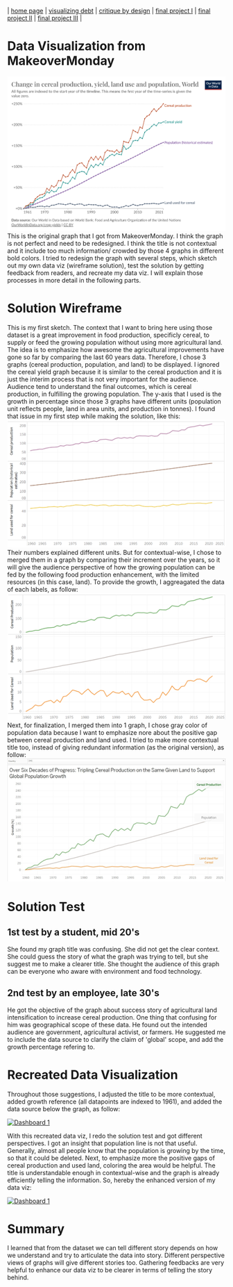 | [home page](https://asuyanto.github.io/tswd-portfolio/) | [visualizing debt](visualizing-government-debt) | [critique by design](critique-by-design) | [final project I](final-project-part-one) | [final project II](final-project-part-two) | [final project III](final-project-part-three) |

# Data Visualization from MakeoverMonday
![GraphFromMakeoverMonday](index-of-cereal-production-yield-and-land-use.png)
This is the original graph that I got from MakeoverMonday. I think the graph is not perfect and need to be redesigned. I think the title is not contextual and it include too much information/ crowded by those 4 graphs in different bold colors. I tried to redesign the graph with several steps, which sketch out my own data viz (wireframe solution), test the solution by getting feedback from readers, and recreate my data viz. I will explain those processes in more detail in the following parts.

# Solution Wireframe
This is my first sketch. The context that I want to bring here using those dataset is a great improvement in food production, specificly cereal, to supply or feed the growing population without using more agricultural land. The idea is to emphasize how awesome the agricultural improvements have gone so far by comparing the last 60 years data.
Therefore, I chose 3 graphs (cereal production, population, and land) to be displayed. I ignored the cereal yield graph because it is similar to the cereal production and it is just the interim process that is not very important for the audience. Audience tend to understand the final outcomes, which is cereal production, in fulfilling the growing population. The y-axis that I used is the growth in percentage since those 3 graphs have different units (population unit reflects people, land in area units, and production in tonnes). 
I found that issue in my first step while making the solution, like this:
![1stWireframe](1stWireframeGraph.png)
Their numbers explained different units. But for contextual-wise, I chose to merged them in a graph by comparing their increment over the years, so it will give the audience perspective of how the growing population can be fed by the following food production enhancement, with the limited resources (in this case, land). To provide the growth, I aggreagated the data of each labels, as follow:
![2ndWireframe](2ndWireframeGraph.png)
Next, for finalization, I merged them into 1 graph, I chose gray color of population data because I want to emphasize nore about the positive gap between cereal production and land used. I tried to make more contextual title too, instead of giving redundant information (as the original version), as follow:
![Wireframe](Wireframe_critiquebydesign.jpeg)

# Solution Test
## 1st test by a student, mid 20's
She found my graph title was confusing. She did not get the clear context. She could guess the story of what the graph was trying to tell, but she suggest me to make a clearer title. She thought the audience of this graph can be everyone who aware with environment and food technology.
## 2nd test by an employee, late 30's
He got the objective of the graph about success story of agricultural land intensification to increase cereal production. One thing that confusing for him was geographical scope of these data. He found out the intended audience are government, agricultural activist, or farmers. He suggested me to include the data source to clarify the claim of 'global' scope, and add the growth percentage refering to.

# Recreated Data Visualization
Throughout those suggestions, I adjusted the title to be more contextual, added growth reference (all datapoints are indexed to 1961), and added the data source below the graph, as follow:
<div class='tableauPlaceholder' id='viz1706982747763' style='position: relative'><noscript><a href='#'><img alt='Dashboard 1 ' src='https:&#47;&#47;public.tableau.com&#47;static&#47;images&#47;Gl&#47;Globalcerealproduction&#47;Dashboard1&#47;1_rss.png' style='border: none' /></a></noscript><object class='tableauViz'  style='display:none;'><param name='host_url' value='https%3A%2F%2Fpublic.tableau.com%2F' /> <param name='embed_code_version' value='3' /> <param name='site_root' value='' /><param name='name' value='Globalcerealproduction&#47;Dashboard1' /><param name='tabs' value='no' /><param name='toolbar' value='yes' /><param name='static_image' value='https:&#47;&#47;public.tableau.com&#47;static&#47;images&#47;Gl&#47;Globalcerealproduction&#47;Dashboard1&#47;1.png' /> <param name='animate_transition' value='yes' /><param name='display_static_image' value='yes' /><param name='display_spinner' value='yes' /><param name='display_overlay' value='yes' /><param name='display_count' value='yes' /><param name='language' value='en-US' /><param name='filter' value='publish=yes' /></object></div>
<script type='text/javascript'>
  var divElement = document.getElementById('viz1706982747763');
  var vizElement = divElement.getElementsByTagName('object')[0];
  if ( divElement.offsetWidth > 800 ) { vizElement.style.width='1000px';vizElement.style.height='827px';} 
  else if ( divElement.offsetWidth > 500 ) { vizElement.style.width='1000px';vizElement.style.height='827px';} 
  else { vizElement.style.width='100%';vizElement.style.height='727px';}                     
  var scriptElement = document.createElement('script');                    
  scriptElement.src = 'https://public.tableau.com/javascripts/api/viz_v1.js';
  vizElement.parentNode.insertBefore(scriptElement, vizElement);               
</script>

With this recreated data viz, I redo the solution test and got different perspectives. I got an insight that population line is not that useful. Generally, almost all people know that the population is growing by the time, so that it could be deleted. Next, to emphasize more the positive gaps of cereal production and used land, coloring the area would be helpful. The title is understandable enough in contextual-wise and the graph is already efficiently telling the information. So, hereby the enhanced version of my data viz:
<div class='tableauPlaceholder' id='viz1707168371781' style='position: relative'><noscript><a href='#'><img alt='Dashboard 1 ' src='https:&#47;&#47;public.tableau.com&#47;static&#47;images&#47;Gl&#47;Globalcerealproduction_050224&#47;Dashboard1&#47;1_rss.png' style='border: none' /></a></noscript><object class='tableauViz'  style='display:none;'><param name='host_url' value='https%3A%2F%2Fpublic.tableau.com%2F' /> <param name='embed_code_version' value='3' /> <param name='site_root' value='' /><param name='name' value='Globalcerealproduction_050224&#47;Dashboard1' /><param name='tabs' value='no' /><param name='toolbar' value='yes' /><param name='static_image' value='https:&#47;&#47;public.tableau.com&#47;static&#47;images&#47;Gl&#47;Globalcerealproduction_050224&#47;Dashboard1&#47;1.png' /> <param name='animate_transition' value='yes' /><param name='display_static_image' value='yes' /><param name='display_spinner' value='yes' /><param name='display_overlay' value='yes' /><param name='display_count' value='yes' /><param name='language' value='en-US' /><param name='filter' value='publish=yes' /></object></div>                
<script type='text/javascript'>                    
  var divElement = document.getElementById('viz1707168371781');                    
  var vizElement = divElement.getElementsByTagName('object')[0];                    
  if ( divElement.offsetWidth > 800 ) { vizElement.style.width='1000px';vizElement.style.height='827px';} 
  else if ( divElement.offsetWidth > 500 ) { vizElement.style.width='1000px';vizElement.style.height='827px';} 
  else { vizElement.style.width='100%';vizElement.style.height='727px';}                     
  var scriptElement = document.createElement('script');                    
  scriptElement.src = 'https://public.tableau.com/javascripts/api/viz_v1.js';                    
  vizElement.parentNode.insertBefore(scriptElement, vizElement);                
</script>

# Summary
I learned that from the dataset we can tell different story depends on how we understand and try to articulate the data into story. Different perspective views of graphs will give different stories too. Gathering feedbacks are very helpful to enhance our data viz to be clearer in terms of telling the story behind.
